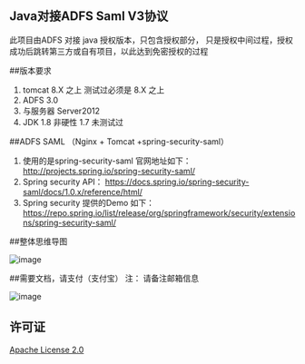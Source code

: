 ## Java对接ADFS Saml V3协议
此项目由ADFS 对接 java 授权版本，只包含授权部分，
只是授权中间过程，授权成功后跳转第三方或自有项目，以此达到免密授权的过程

##版本要求
1. tomcat 8.X 之上 测试过必须是 8.X 之上
2. ADFS 3.0
3. 与服务器 Server2012
4. JDK 1.8 非硬性 1.7 未测试过

##ADFS SAML （Nginx + Tomcat +spring-security-saml）
1. 使用的是spring-security-saml 官网地址如下： http://projects.spring.io/spring-security-saml/
2. Spring security API： https://docs.spring.io/spring-security-saml/docs/1.0.x/reference/html/
3. Spring security 提供的Demo 如下：https://repo.spring.io/list/release/org/springframework/security/extensions/spring-security-saml/

##整体思维导图

 ![image](https://ltmxcx.oss-cn-beijing.aliyuncs.com/adfs/img.png)

##需要文档，请支付（支付宝）
 注： 请备注邮箱信息

![image](https://ltmxcx.oss-cn-beijing.aliyuncs.com/alipay/zfb.png)

## 许可证

[Apache License 2.0](https://github.com/MapleOfLeaf/adfs_saml/blob/main/LICENSE)
 
 
